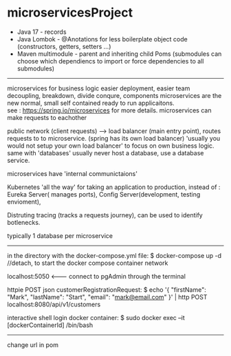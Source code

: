 # microservicesProject

+ Java 17 - records
+ Java Lombok - @Anotations for less boilerplate object code (constructors, getters, setters ...)
+ Maven multimodule - parent and inheriting child Poms (submodules can choose which dependiencs to import or force dependencies to all submodules)

------------------------------------------------------------

microservices for business logic
easier deployment, easier team decoupling, breakdown, divide conqure, components
microservices are the new normal, small self contained ready to run applicaitons.   
see : https://spring.io/microservices for more details.
microservices can make requests to eachother

public network (client requests) --> load balancer (main entry point), routes requests to to microservice.
(spring has its own load balancer) 'usually you would not setup your own load balancer' to focus on own business logic.
same with 'databases' usually never host a database, use a database service. 

microservices have 'internal communictaions'

Kubernetes 'all the way' for taking an application to production, instead of : 
Eureka Server( manages ports), Config Server(development, testing envioment), 

Distruting tracing (tracks a requests journey), can be used to identify botlenecks.

typically 1 database per microservice

------------------------------------------------------------

in the directory with the docker-compose.yml file:
$ docker-compose up -d        //detach, to start the docker compose container network

localhost:5050                <--- connect to pgAdmin through the terminal

httpie POST json customerRegistrationRequest:
 $ echo '{ "firstName": "Mark", "lastName": "Start", "email": "mark@email.com" }' | http POST localhost:8080/api/v1/customers

interactive shell login docker container:
 $ sudo docker exec –it [dockerContainerId] /bin/bash


-----------------------------------------------------------
change url in pom
